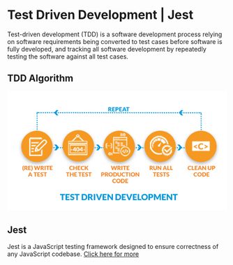 # Test Driven Development | Jest

Test-driven development (TDD) is a software development process relying on software requirements being converted to test cases before software is fully developed, and tracking all software development by repeatedly testing the software against all test cases.

## TDD Algorithm

<img src="./img/TDD.png" alt="Your Image">

## Jest

Jest is a JavaScript testing framework designed to ensure correctness of any JavaScript codebase.
[Click here for more](https://jestjs.io/)
